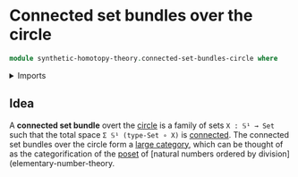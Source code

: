 # Connected set bundles over the circle

```agda
module synthetic-homotopy-theory.connected-set-bundles-circle where
```

<details><summary>Imports</summary>

```agda

```

</details>

## Idea

A **connected set bundle** overt the
[circle](synthetic-homotopy-theory.circle.md) is a family of sets `X : 𝕊¹ → Set`
such that the total space `Σ 𝕊¹ (type-Set ∘ X)` is
[connected](foundation.connected-types.md). The connected set bundles over the
circle form a [large category](category-theory.large-categories.md), which can
be thought of as the categorification of the [poset](order-theory.posets.md) of
[natural numbers ordered by division](elementary-number-theory.
